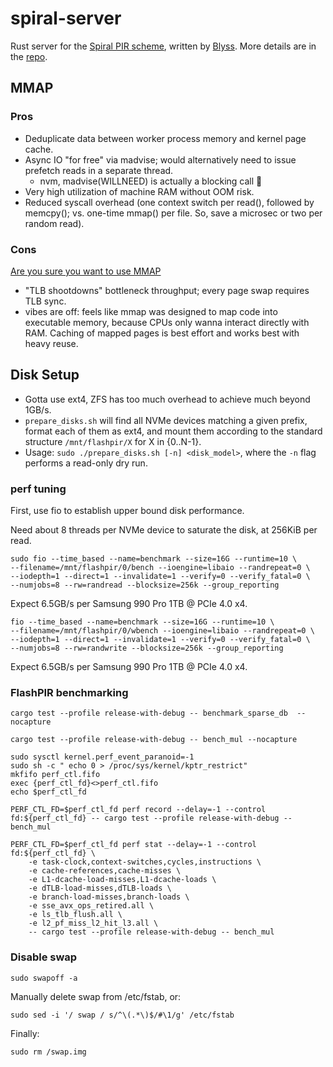 # spiral-server

Rust server for the [Spiral PIR scheme](https://eprint.iacr.org/2022/368), written by [Blyss](https://blyss.dev). More details are in the [repo](https://github.com/blyssprivacy/sdk).

## MMAP

### Pros

- Deduplicate data between worker process memory and kernel page cache.
- Async IO "for free" via madvise; would alternatively need to issue prefetch reads in a separate thread.
    - nvm, madvise(WILLNEED) is actually a blocking call 🤷
- Very high utilization of machine RAM without OOM risk.
- Reduced syscall overhead (one context switch per read(), followed by memcpy(); vs. one-time mmap() per file. So, save a microsec or two per random read).

### Cons

[Are you sure you want to use MMAP](https://db.cs.cmu.edu/mmap-cidr2022/)
- "TLB shootdowns" bottleneck throughput; every page swap requires TLB sync.
- vibes are off: feels like mmap was designed to map code into executable memory, because CPUs only wanna interact directly with RAM. Caching of mapped pages is best effort and works best with heavy reuse.


## Disk Setup

- Gotta use ext4, ZFS has too much overhead to achieve much beyond 1GB/s.
- `prepare_disks.sh` will find all NVMe devices matching a given prefix, format each of them as ext4, and mount them according to the standard structure `/mnt/flashpir/X` for X in {0..N-1}.
- Usage: `sudo ./prepare_disks.sh [-n] <disk_model>`, where the `-n` flag performs a read-only dry run.

### perf tuning

First, use fio to establish upper bound disk performance.

Need about 8 threads per NVMe device to saturate the disk, at 256KiB per read.

```
sudo fio --time_based --name=benchmark --size=16G --runtime=10 \
--filename=/mnt/flashpir/0/bench --ioengine=libaio --randrepeat=0 \
--iodepth=1 --direct=1 --invalidate=1 --verify=0 --verify_fatal=0 \
--numjobs=8 --rw=randread --blocksize=256k --group_reporting
```
Expect 6.5GB/s per Samsung 990 Pro 1TB @ PCIe 4.0 x4.

```
fio --time_based --name=benchmark --size=16G --runtime=10 \
--filename=/mnt/flashpir/0/wbench --ioengine=libaio --randrepeat=0 \
--iodepth=1 --direct=1 --invalidate=1 --verify=0 --verify_fatal=0 \
--numjobs=8 --rw=randwrite --blocksize=256k --group_reporting
```
Expect 6.5GB/s per Samsung 990 Pro 1TB @ PCIe 4.0 x4.



### FlashPIR benchmarking

```
cargo test --profile release-with-debug -- benchmark_sparse_db  --nocapture
```


```
cargo test --profile release-with-debug -- bench_mul --nocapture
```

```
sudo sysctl kernel.perf_event_paranoid=-1
sudo sh -c " echo 0 > /proc/sys/kernel/kptr_restrict"
mkfifo perf_ctl.fifo
exec {perf_ctl_fd}<>perf_ctl.fifo
echo $perf_ctl_fd

PERF_CTL_FD=$perf_ctl_fd perf record --delay=-1 --control fd:${perf_ctl_fd} -- cargo test --profile release-with-debug -- bench_mul

PERF_CTL_FD=$perf_ctl_fd perf stat --delay=-1 --control fd:${perf_ctl_fd} \
    -e task-clock,context-switches,cycles,instructions \
    -e cache-references,cache-misses \
    -e L1-dcache-load-misses,L1-dcache-loads \
    -e dTLB-load-misses,dTLB-loads \
    -e branch-load-misses,branch-loads \
    -e sse_avx_ops_retired.all \
    -e ls_tlb_flush.all \
    -e l2_pf_miss_l2_hit_l3.all \
    -- cargo test --profile release-with-debug -- bench_mul
```

### Disable swap
```
sudo swapoff -a
```

Manually delete swap from /etc/fstab, or:
```
sudo sed -i '/ swap / s/^\(.*\)$/#\1/g' /etc/fstab
```
Finally:
```
sudo rm /swap.img
```

